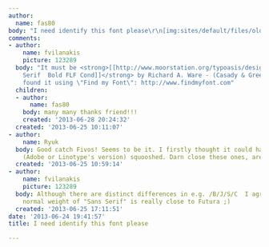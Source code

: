 ```yaml
---
author:
  name: fas80
body: "I need identify this font please\r\n[img:sites/default/files/old-images/BUL_6166.jpg]\r\n\r\nthanks"
comments:
- author:
    name: fvilanakis
    picture: 123289
  body: "It must be <strong>[[http://www.moorstation.org/typoasis/designers/casady_greene/r_z.htm|Sans
    Serif  Bold FLF Cond]]</strong> by Richard A. Ware - (Casady & Greene 1986-92)\r\n\r\n------------------\r\nI
    found it using \"Find my Font\": http://www.findmyfont.com"
  children:
  - author:
      name: fas80
    body: many many thanks friend!!!
    created: '2013-06-28 20:24:32'
  created: '2013-06-25 10:11:07'
- author:
    name: Ryuk
  body: Good catch Fivos! Seems to be it. I firstly thought it could have been [[http://www.myfonts.com/search/futura|Futura]]
    (Adobe or Linotype's version) squooshed. Darn close these ones, aren't they?
  created: '2013-06-25 10:59:14'
- author:
    name: fvilanakis
    picture: 123289
  body: Although there are distinct differences in e.g. /B/J/S/C  I agree that the
    normal weight of "Sans Serif" is really close to Futura ;)
  created: '2013-06-25 17:11:51'
date: '2013-06-24 19:41:57'
title: I need identify this font please

---
```

